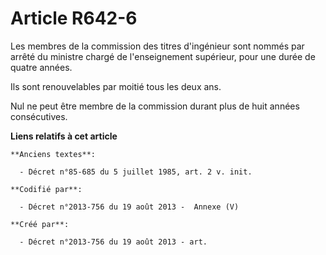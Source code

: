 # Article R642-6

Les membres de la commission des titres d'ingénieur sont nommés par arrêté du ministre chargé de l'enseignement supérieur,
pour une durée de quatre années.

Ils sont renouvelables par moitié tous les deux ans.

Nul ne peut être membre de la commission durant plus de huit années consécutives.

**Liens relatifs à cet article**

	**Anciens textes**:

	  - Décret n°85-685 du 5 juillet 1985, art. 2 v. init.

	**Codifié par**:

	  - Décret n°2013-756 du 19 août 2013 -  Annexe (V)

	**Créé par**:

	  - Décret n°2013-756 du 19 août 2013 - art.
